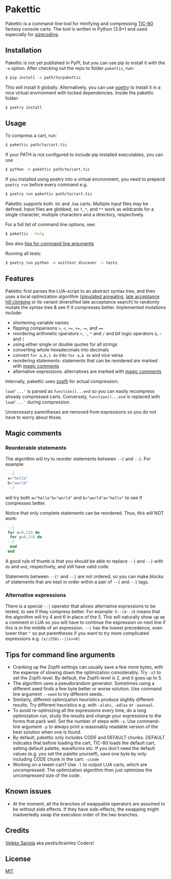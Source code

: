 # Pakettic

Pakettic is a command-line tool for minifying and compressing
[TIC-80](http://tic80.com/) fantasy console carts. The tool is written
in Python (3.9+) and used especially for
[sizecoding](http://www.sizecoding.org/wiki/TIC-80).

## Installation

Pakettic is not yet published in PyPI, but you can use pip to install it
with the `-e` option. After checking out the repo to folder `pakettic`,
run:

```bash
$ pip install -e path/to/pakettic
```

This will install it globally. Alternatively, you can use
[poetry](https://python-poetry.org/) to install it in a nice virtual
environment with locked dependencies. Inside the pakettic folder:

```bash
$ poetry install
```

## Usage

To compress a cart, run:

```bash
$ pakettic path/to/cart.tic
```

If your PATH is not configured to include pip installed executables, you
can use

```bash
$ python -m pakettic path/to/cart.tic
```

If you installed using poetry into a virtual environment, you need to
prepend `poetry run` before every command e.g.

```bash
$ poetry run pakettic path/to/cart.tic
```

Pakettic supports both .tic and .lua carts. Multiple input files may be
defined. Input files are globbed, so `?`, `*`, and `**` work as
wildcards for a single character, multiple characters and a directory,
respectively.

For a full list of command line options, see:

```bash
$ pakettic --help
```

See also [tips for command line arguments](#tips-for-command-line-arguments)

Running all tests:

```bash
$ poetry run python -m unittest discover -s tests
```

## Features

Pakettic first parses the LUA-script to an abstract syntax tree, and
then uses a local optimization algorithm
([simulated annealing](https://en.wikipedia.org/wiki/Simulated_annealing),
[late acceptance hill climbing](https://arxiv.org/pdf/1806.09328.pdf) or
its variant diversified late acceptance search) to randomly mutate the
syntax tree & see if it compresses better. Implemented mutations
include:
  - shortening variable names
  - flipping comparisons `>`, `<`, `>=`, `<=`, `~=`, and `==`
  - reordering arithmetic operators `+`, `-`, `*` and `/` and bit logic
    operators `&`, `~` and `|`
  - using either single or double quotes for all strings
  - converting whole hexadecimals into decimals
  - convert `for a,b,1 do` into `for a,b do` and vice versa
  - reordering statements: statements that can be reordered are marked
    with [magic comments](#magic-comments)
  - alternative expressions: alternatives are marked with
    [magic comments](#magic-comments)

Internally, pakettic uses [zopfli](https://github.com/google/zopfli) for
actual compression.

`load'...'` is parsed as `function()...end` so you can easily recompress
already compressed carts. Conversely, `function()...end` is replaced
with `load'...'` during compression.

Unnecessary parentheses are removed from expressions so you do not have
to worry about those.

## Magic comments

### Reorderable statements

The algorithm will try to reorder statements between `--{` and `--}`.
For example:

```lua
 --{
 a="hello"
 b="world"
 --}
```

will try both `a="hello"b="world"` and `b="world"a="hello"` to see if
compresses better.

Notice that only complete statements can be reordered. Thus, this will
NOT work:

```lua
 --{
 for x=0,239 do
  for y=0,135 do
 --}
  end
 end
```

A good rule of thumb is that you should be able to replace `--{` and
`--}` with `do` and `end`, respectively, and still have valid code.

Statements between `--{!` and `--}` are not ordered, so you can make
blocks of statements that are kept in order within a pair of `--{` and
`--}` tags.

### Alternative expressions

There is a special `--|` operator that allows alternative expressions to
be tested, to see if they compress better. For example: `5--|4--|6`
means that the algorithm will try 4 and 6 in place of the 5. This will
naturally show up as a comment in LUA so you will have to continue the
expression on next line if this is in the middle of an expression. `--|`
has the lowest precedence, even lower than `^` so put parentheses if you
want to try more complicated expressions e.g. `(x//256)--|(x>>8)`

## Tips for command line arguments

- Cranking up the Zopfli settings can usually save a few more bytes,
  with the expense of slowing down the optimization considerably. Try
  `-z3` to set the Zopfli-level. By default, the Zopfli-level is 2, and
  it goes up to 5.
- The algorithm uses a pseudorandom generator. Sometimes using a
  different seed finds a few byte better or worse solution. Use command
  line argument `--seed` to try different seeds.
- Similarly, different optimization heuristics produce slightly
  different results. Try different heuristics e.g. with `-alahc`,
  `-adlas` or `-aanneal`.
- To avoid re-optimizing all the expressions every time, do a long
  optimization run, study the results and change your expressions to the
  forms that pack well. Set the number of steps with `-s`. Use
  command-line argument `-p` to always print a reasonably readable
  version of the best solution when one is found.
- By default, pakettic only includes CODE and DEFAULT chunks. DEFAULT
  indicates that before loading the cart, TIC-80 loads the default cart,
  setting default palette, waveforms etc. If you don't need the default
  values (e.g. you set the palette yourself), save one byte by only
  including CODE chunk in the cart: `-ccode`
- Working on a tweet-cart? Use `-l` to output LUA carts, which are
  uncompressed. The optimization algorithm then just optimizes the
  uncompressed size of the code.

## Known issues

- At the moment, all the branches of swappable operators are assumed to
  be without side effects. If they have side-effects, the swapping might
  inadvertedly swap the execution order of the two branches.

## Credits

[Veikko Sariola](https://github.com/vsariola) aka pestis/brainlez
Coders!

## License

[MIT](LICENSE)